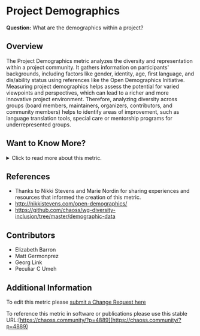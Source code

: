 # Project Demographics

**Question:** What are the demographics within a project? 

## Overview
The Project Demographics metric analyzes the diversity and representation within a project community. It gathers information on participants' backgrounds, including factors like gender, identity, age, first language, and dis/ability status using references like the Open Demographics Initiative. Measuring project demographics helps assess the potential for varied viewpoints and perspectives, which can lead to a richer and more innovative project environment. Therefore, analyzing diversity across groups (board members, maintainers, organizers, contributors, and community members) helps to identify areas of improvement,  such as language translation tools, special care or mentorship programs for underrepresented groups. 

## Want to Know More?
<span markdown="1"><details>
<summary>Click to read more about this metric.</summary>

### Data Collection Strategies
- Use a survey to gather project demographics. (For example, using the Open Demographics questions)
- Survey all community members via project communication channels
- Survey new community members as identified through such ways as attending newcomer office hours, recent introductions, and first time issues and merge requests. 
- Survey project maintainers.
- Survey that is activated by certain types of contributions (i.e., commits, issues, merge requests). 


### Filters
- Demographics as described in the CHAOSS repository of demographic data.
- Demographics of different [types of contributors](https://chaoss.community/metric-types-of-contributions/). Contribution types may include:
  - Writing Code
  - Reviewing Code
  - Bug Triaging
  - Quality Assurance and Testing
  - Security-Related Activities
  - Localization/L10N and Translation
  - Event Organization
  - Documentation Authorship
  - Community Building and Management
  - Teaching and Tutorial Building
  - Troubleshooting and Support
  - Creative Work and Design
  - User Interface, User Experience, and Accessibility
  - Social Media Management
  - User Support and Answering Questions
  - Writing Articles
  - Public Relations - Interviews with Technical Press
  - Speaking at Events
  - Marketing and Campaign Advocacy
  - Website Development
  - Legal Council
  - Financial Management
    
</details></span>

## References
-  Thanks to Nikki Stevens and Marie Nordin for sharing experiences and resources that informed the creation of this metric.
  - http://nikkistevens.com/open-demographics/
  - https://github.com/chaoss/wg-diversity-inclusion/tree/master/demographic-data

## Contributors
- Elizabeth Barron
- Matt Germonprez
- Georg Link
- Peculiar C Umeh
  
## Additional Information
To edit this metric please [submit a Change Request here](https://github.com/chaoss/wg-dei/blob/main/focus-areas/project-and-community/project-demographics.md)

To reference this metric in software or publications please use this stable URL:[https://chaoss.community/?p=4889](https://chaoss.community/?p=4889)

<!-- # For groupings in the knowledge base
Context tags: Project
Keyword tags: Community demographics, diversity, underrepresented, survey, marginalized, belonging 
→ 


